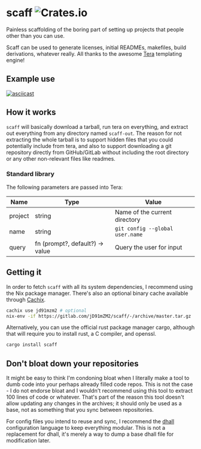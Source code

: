# scaff ![Crates.io](https://img.shields.io/crates/v/scaff)

Painless scaffolding of the boring part of setting up projects that
people other than you can use.

Scaff can be used to generate licenses, initial READMEs, makefiles,
build derivations, whatever really. All thanks to the awesome
[Tera](https://tera.netlify.com/) templating engine!

## Example use

[![asciicast](https://asciinema.org/a/PtKWiSQynFvVoGs1ozdoiJX99.svg)](https://asciinema.org/a/PtKWiSQynFvVoGs1ozdoiJX99)

## How it works

`scaff` will basically download a tarball, run tera on everything, and
extract out everything from any directory named `scaff-out`. The
reason for not extracting the whole tarball is to support hidden files
that you could potentially include from tera, and also to support
downloading a git repository directly from GitHub/GitLab without
including the root directory or any other non-relevant files like
readmes.

### Standard library

The following parameters are passed into Tera:

| Name    | Type                            | Value                           |
|---------|---------------------------------|---------------------------------|
| project | string                          | Name of the current directory   |
| name    | string                          | `git config --global user.name` |
| query   | fn (prompt?, default?) -> value | Query the user for input        |

## Getting it

In order to fetch `scaff` with all its system dependencies, I
recommend using the Nix package manager. There's also an optional
binary cache available through [Cachix](https://jd91mzm2.cachix.org/).

```sh
cachix use jd91mzm2 # optional
nix-env -if https://gitlab.com/jD91mZM2/scaff/-/archive/master.tar.gz
```

Alternatively, you can use the official rust package manager cargo,
although that will require you to install rust, a C compiler, and
openssl.

```sh
cargo install scaff
```

## Don't bloat down your repositories

It might be easy to think I'm condoning bloat when I literally make a
tool to dumb code into your perhaps already filled code repos. This is
not the case - I do not endorse bloat and I wouldn't recommend using
this tool to extract 100 lines of code or whatever. That's part of the
reason this tool doesn't allow updating any changes in the archives;
it should only be used as a base, not as something that you sync
between repositories.

For config files you intend to reuse and sync, I recommend the
[dhall](https://dhall-lang.org/) configuration language to keep
everything modular. This is not a replacement for dhall, it's merely a
way to dump a base dhall file for modification later.
